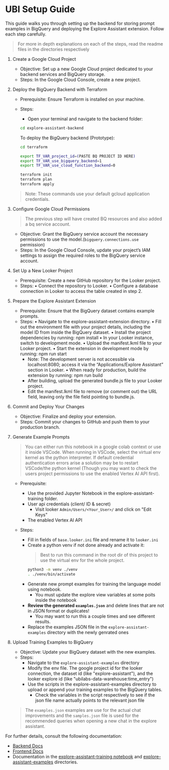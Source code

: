 # UBI Setup Guide

This guide walks you through setting up the backend for storing prompt examples in BigQuery and deploying the Explore Assistant extension. Follow each step carefully.

> For more in depth explanations on each of the steps, read the readme files in the directories respectively

1. Create a Google Cloud Project

   - Objective: Set up a new Google Cloud project dedicated to your backend services and BigQuery storage.
   - Steps: In the Google Cloud Console, create a new project.

2. Deploy the BigQuery Backend with Terraform

   - Prerequisite: Ensure Terraform is installed on your machine.
   - Steps:

     - Open your terminal and navigate to the backend folder:

     ```bash
     cd explore-assistant-backend
     ```

     To deploy the BigQuery backend (Prototype):

     ```bash
     cd terraform

     export TF_VAR_project_id=(PASTE BQ PROJECT ID HERE)
     export TF_VAR_use_bigquery_backend=1
     export TF_VAR_use_cloud_function_backend=0

     terraform init
     terraform plan
     terraform apply
     ```

   > Note: These commands use your default gcloud application credentials.

3. Configure Google Cloud Permissions

   > The previous step will have created BQ resources and also added a bq service account.

   - Objective: Grant the BigQuery service account the necessary permissions to use the model.(`bigquery.connections.use` permission)
   - Steps: In the Google Cloud Console, update your project’s IAM settings to assign the required roles to the BigQuery service account.

4. Set Up a New Looker Project

   - Prerequisite: Create a new GitHub repository for the Looker project.
   - Steps:
     • Connect the repository to Looker.
     • Configure a database connection in Looker to access the table created in step 2.

5. Prepare the Explore Assistant Extension

   - Prerequisite: Ensure that the BigQuery dataset contains example prompts.
   - Steps:
     • Navigate to the explore-assistant-extension directory.
     • Fill out the environment file with your project details, including the model ID from inside the BigQuery dataset.
     • Install the project dependencies by running: npm install
     • In your Looker instance, switch to development mode.
     • Upload the manifest.lkml file to your Looker project.
     • Start the extension in development mode by running: npm run start
     - Note: The development server is not accessible via localhost:8080; access it via the “Applications/Explore Assistant” section in Looker.
       • When ready for production, build the extension by running: npm run build
     - After building, upload the generated bundle.js file to your Looker project.
     - Edit the manifest.lkml file to remove (or comment out) the URL field, leaving only the file field pointing to bundle.js.

6. Commit and Deploy Your Changes

   - Objective: Finalize and deploy your extension.
   - Steps: Commit your changes to GitHub and push them to your production branch.

7. Generate Example Prompts

   > You can either run this notebook in a google colab context or use it inside VSCode. When running in VSCode, select the virtual env kernel as the python interpreter. If default credential authentication errors arise a solution may be to restart VSCode/the python kernel (Though you may want to check the users project permissions to use the enabled Vertex AI API first).

   - Prerequisite:

     - Use the provided Jupyter Notebook in the explore-assistant-training folder.
     - User api credentials (client/ ID & secret)
       - Visit looker `Admin/Users/<Your_User>/` and click on "Edit Keys"
     - The enabled Vertex AI API

   - Steps:
     - Fill in fields of `base.looker.ini` file and rename it to `looker.ini`
     - Create a python venv if not done already and activate it:
       > Best to run this command in the root dir of this project to use the virtual env for the whole project.
       ```bash
       python3 -m venv ./venv
       . ./venv/bin/activate
       ```
     - Generate new prompt examples for training the language model using notebook.
       - You must update the explore view variables at some poits inside the notebook
     - **Review the generated `examples.json`** and delete lines that are not in JSON format or duplicates!
       - You may want to run this a couple times and see different results.
     - Replace the examples JSON file in the `explore-assistant-examples` directory with the newly genrated ones

8. Upload Training Examples to BigQuery

   - Objective: Update your BigQuery dataset with the new examples.
   - Steps:
     - Navigate to the `explore-assistant-examples` directory
     - Modify the env file. The google project id for the looker connection, the dataset id (like "explore-assistant"), and the looker explore id (like "ubilabs-data-warehouse:time_entry")
     - Use the scripts in the explore-assistant-examples directory to upload or append your training examples to the BigQuery tables.
       - Check the variables in the script respectively to see if the json file name actually points to the relevant json file

   > The `examples.json` examples are use for the actual chat improvements and the `samples.json` file is used for the recommended queries when opening a new chat in the explore assistant.

For further details, consult the following documentation:

- [Backend Docs](explore-assistant-backend/README.md)
- [Frontend Docs](explore-assistant-extension/README.md)
- Documentation in the [explore-assistant-training notebook](explore-assistant-training/looker_explore_assistant_training.ipynb) and [explore-assistant-examples](explore-assistant-examples/README.md) directories.
